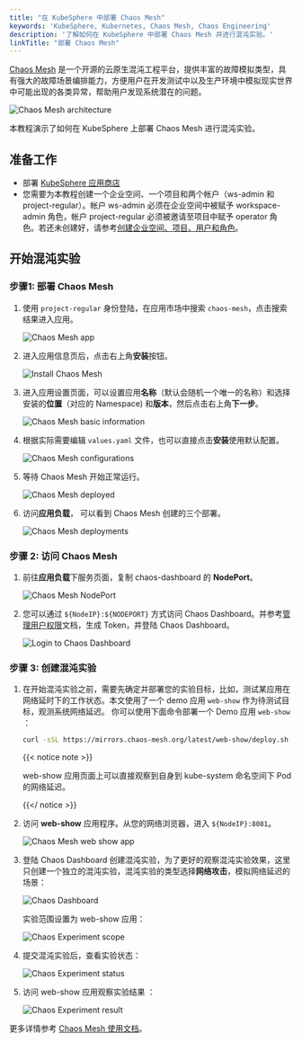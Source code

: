 ```yaml
---
title: "在 KubeSphere 中部署 Chaos Mesh"
keywords: 'KubeSphere, Kubernetes, Chaos Mesh, Chaos Engineering'
description: '了解如何在 KubeSphere 中部署 Chaos Mesh 并进行混沌实验。'
linkTitle: "部署 Chaos Mesh"
---
```


[Chaos Mesh](https://github.com/chaos-mesh/chaos-mesh) 是一个开源的云原生混沌工程平台，提供丰富的故障模拟类型，具有强大的故障场景编排能力，方便用户在开发测试中以及生产环境中模拟现实世界中可能出现的各类异常，帮助用户发现系统潜在的问题。

![Chaos Mesh architecture](/images/docs/zh-cn/appstore/built-in-apps/deploy-chaos-mesh/chaos-mesh-architecture-v2.png)

本教程演示了如何在 KubeSphere 上部署 Chaos Mesh 进行混沌实验。

## **准备工作**

* 部署 [KubeSphere 应用商店](https://kubesphere.io/zh/docs/pluggable-components/app-store/)
* 您需要为本教程创建一个企业空间、一个项目和两个帐户（ws-admin 和 project-regular）。帐户 ws-admin 必须在企业空间中被赋予 workspace-admin 角色，帐户 project-regular 必须被邀请至项目中赋予 operator 角色。若还未创建好，请参考[创建企业空间、项目、用户和角色](https://kubesphere.io/zh/docs/quick-start/create-workspace-and-project/)。


## **开始混沌实验**

### 步骤1: 部署 Chaos Mesh 

1. 使用 `project-regular` 身份登陆，在应用市场中搜索 `chaos-mesh`，点击搜索结果进入应用。 

    ![Chaos Mesh app](/images/docs/zh-cn/appstore/built-in-apps/deploy-chaos-mesh/chaos-mesh-app.png)
  

2. 进入应用信息页后，点击右上角**安装**按钮。

    ![Install Chaos Mesh](/images/docs/zh-cn/appstore/built-in-apps/deploy-chaos-mesh/install-chaos-mesh.png)

3. 进入应用设置页面，可以设置应用**名称**（默认会随机一个唯一的名称）和选择安装的**位置**（对应的 Namespace) 和**版本**，然后点击右上角**下一步**。

    ![Chaos Mesh basic information](/images/docs/zh-cn/appstore/built-in-apps/deploy-chaos-mesh/chaos-mesh-basic-info.png)

4. 根据实际需要编辑 `values.yaml` 文件，也可以直接点击**安装**使用默认配置。

    ![Chaos Mesh configurations](/images/docs/zh-cn/appstore/built-in-apps/deploy-chaos-mesh/chaos-mesh-config.png)

5. 等待 Chaos Mesh 开始正常运行。

    ![Chaos Mesh deployed](/images/docs/zh-cn/appstore/built-in-apps/deploy-chaos-mesh/chaos-mesh-deployed.png)

6. 访问**应用负载**， 可以看到 Chaos Mesh 创建的三个部署。

    ![Chaos Mesh deployments](/images/docs/zh-cn/appstore/built-in-apps/deploy-chaos-mesh/chaos-mesh-deployments.png)

### 步骤 2: 访问 Chaos Mesh

1. 前往**应用负载**下服务页面，复制 chaos-dashboard 的 **NodePort**。

    ![Chaos Mesh NodePort](/images/docs/zh-cn/appstore/built-in-apps/deploy-chaos-mesh/chaos-mesh-nodeport.png)

2. 您可以通过 `${NodeIP}:${NODEPORT}` 方式访问 Chaos Dashboard。并参考[管理用户权限](https://chaos-mesh.org/zh/docs/manage-user-permissions/)文档，生成 Token，并登陆 Chaos Dashboard。

    ![Login to Chaos Dashboard](/images/docs/zh-cn/appstore/built-in-apps/deploy-chaos-mesh/login-to-dashboard.png)

### 步骤 3: 创建混沌实验

1. 在开始混沌实验之前，需要先确定并部署您的实验目标，比如，测试某应用在网络延时下的工作状态。本文使用了一个 demo 应用 `web-show` 作为待测试目标，观测系统网络延迟。 你可以使用下面命令部署一个 Demo 应用 `web-show` ： 

    ```bash
    curl -sSL https://mirrors.chaos-mesh.org/latest/web-show/deploy.sh | bash
    ```  

    {{< notice note >}}

    web-show 应用页面上可以直接观察到自身到 kube-system 命名空间下 Pod 的网络延迟。

    {{</ notice >}}

2. 访问 **web-show** 应用程序。从您的网络浏览器，进入 `${NodeIP}:8081`。

    ![Chaos Mesh web show app](/images/docs/zh-cn/appstore/built-in-apps/deploy-chaos-mesh/web-show-app.png)

3. 登陆 Chaos Dashboard 创建混沌实验，为了更好的观察混沌实验效果，这里只创建一个独立的混沌实验，混沌实验的类型选择**网络攻击**，模拟网络延迟的场景：

    ![Chaos Dashboard](/images/docs/zh-cn/appstore/built-in-apps/deploy-chaos-mesh/chaos-dashboard-networkchaos.png)

    实验范围设置为 web-show 应用：

    ![Chaos Experiment scope](/images/docs/zh-cn/appstore/built-in-apps/deploy-chaos-mesh/chaos-experiment-scope.png)

4. 提交混沌实验后，查看实验状态：

    ![Chaos Experiment status](/images/docs/zh-cn/appstore/built-in-apps/deploy-chaos-mesh/experiment-status.png)

5. 访问 web-show 应用观察实验结果 ：

    ![Chaos Experiment result](/images/docs/zh-cn/appstore/built-in-apps/deploy-chaos-mesh/experiment-result.png)

更多详情参考 [Chaos Mesh 使用文档](https://chaos-mesh.org/zh/docs/)。